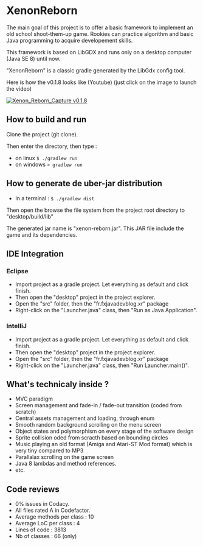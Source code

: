 # XenonReborn

The main goal of this project is to offer a basic framework to implement an old school shoot-them-up game. 
Rookies can practice algorithm and basic Java programming to acquire developement skills.

This framework is based on LibGDX and runs only on a desktop computer (Java SE 8) until now.

"XenonReborn" is a classic gradle generated by the LibGdx config tool.

Here is how the v0.1.8 looks like (Youtube) (just click on the image to launch the video)

[![Xenon_Reborn_Capture v0.1.8](http://img.youtube.com/vi/ki39sbk4VKc/0.jpg)](https://youtu.be/ki39sbk4VKc)

## How to build and run

Clone the project (git clone).

Then enter the directory, then type :

- on linux `$ ./gradlew run`
- on windows `> gradlew run`

## How to generate de uber-jar distribution

- In a terminal : `$ ./gradlew dist`

Then open the browse the file system from the project root directory to "desktop/build/lib"

The generated jar name is "xenon-reborn.jar". This JAR file include the game and its dependencies. 

## IDE Integration

### Eclipse

- Import project as a gradle project. Let everything as default and click finish.
- Then open the "desktop" project in the project explorer.
- Open the "src" folder, then the "fr.fxjavadevblog.xr" package
- Right-click on the "Launcher.java" class, then "Run as Java Application".

### IntelliJ

- Import project as a gradle project. Let everything as default and click finish.
- Then open the "desktop" project in the project explorer.
- Open the "src" folder, then the "fr.fxjavadevblog.xr" package
- Right-click on the "Launcher.java" class, then "Run Launcher.main()".


## What's technicaly inside ?

- MVC paradigm
- Screen management and fade-in / fade-out transition (coded from scratch)
- Central assets management and loading, through enum
- Smooth random background scrolling on the menu screen
- Object states and polymorphism on every stage of the software design
- Sprite collision oded from scracth based on bounding circles
- Music playing an old format (Amiga and Atari-ST Mod format) which is very tiny compared to MP3
- Parallalax scrolling on the game screen
- Java 8 lambdas and method references.
- etc.

## Code reviews

- 0% issues in Codacy.
- All files rated A in Codefactor.
- Average methods per class : 10 
- Average LoC per class : 4
- Lines of code : 3813
- Nb of classes : 66 (only)
